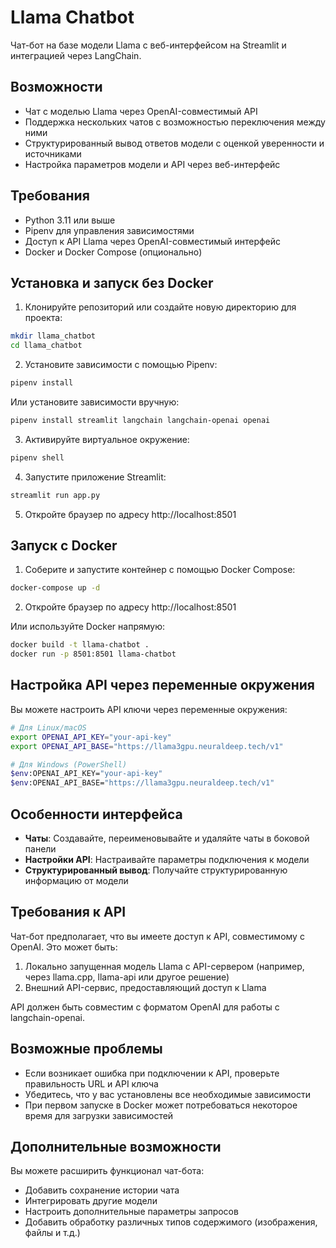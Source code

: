 # Llama Chatbot

Чат-бот на базе модели Llama с веб-интерфейсом на Streamlit и интеграцией через LangChain.

## Возможности

- Чат с моделью Llama через OpenAI-совместимый API
- Поддержка нескольких чатов с возможностью переключения между ними
- Структурированный вывод ответов модели с оценкой уверенности и источниками
- Настройка параметров модели и API через веб-интерфейс

## Требования

- Python 3.11 или выше
- Pipenv для управления зависимостями
- Доступ к API Llama через OpenAI-совместимый интерфейс
- Docker и Docker Compose (опционально)

## Установка и запуск без Docker

1. Клонируйте репозиторий или создайте новую директорию для проекта:

```bash
mkdir llama_chatbot
cd llama_chatbot
```

2. Установите зависимости с помощью Pipenv:

```bash
pipenv install
```

Или установите зависимости вручную:

```bash
pipenv install streamlit langchain langchain-openai openai
```

3. Активируйте виртуальное окружение:

```bash
pipenv shell
```

4. Запустите приложение Streamlit:

```bash
streamlit run app.py
```

5. Откройте браузер по адресу http://localhost:8501

## Запуск с Docker

1. Соберите и запустите контейнер с помощью Docker Compose:

```bash
docker-compose up -d
```

2. Откройте браузер по адресу http://localhost:8501

Или используйте Docker напрямую:

```bash
docker build -t llama-chatbot .
docker run -p 8501:8501 llama-chatbot
```

## Настройка API через переменные окружения

Вы можете настроить API ключи через переменные окружения:

```bash
# Для Linux/macOS
export OPENAI_API_KEY="your-api-key"
export OPENAI_API_BASE="https://llama3gpu.neuraldeep.tech/v1"

# Для Windows (PowerShell)
$env:OPENAI_API_KEY="your-api-key"
$env:OPENAI_API_BASE="https://llama3gpu.neuraldeep.tech/v1"
```

## Особенности интерфейса

- **Чаты**: Создавайте, переименовывайте и удаляйте чаты в боковой панели
- **Настройки API**: Настраивайте параметры подключения к модели
- **Структурированный вывод**: Получайте структурированную информацию от модели

## Требования к API

Чат-бот предполагает, что вы имеете доступ к API, совместимому с OpenAI. Это может быть:

1. Локально запущенная модель Llama с API-сервером (например, через llama.cpp, llama-api или другое решение)
2. Внешний API-сервис, предоставляющий доступ к Llama

API должен быть совместим с форматом OpenAI для работы с langchain-openai.

## Возможные проблемы

- Если возникает ошибка при подключении к API, проверьте правильность URL и API ключа
- Убедитесь, что у вас установлены все необходимые зависимости
- При первом запуске в Docker может потребоваться некоторое время для загрузки зависимостей

## Дополнительные возможности

Вы можете расширить функционал чат-бота:

- Добавить сохранение истории чата
- Интегрировать другие модели
- Настроить дополнительные параметры запросов
- Добавить обработку различных типов содержимого (изображения, файлы и т.д.) 